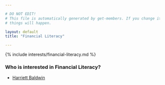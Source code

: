 ```yaml
---

# DO NOT EDIT!
# This file is automatically generated by get-members. If you change it, bad
# things will happen.

layout: default
title: "Financial Literacy"

---
```


{% include interests/financial-literacy.md %}

### Who is interested in Financial Literacy?


* [Harriett Baldwin](members/harriett-baldwin.html)
